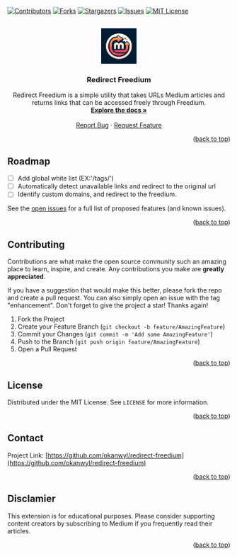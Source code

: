 
<a id="readme-top"></a>

[![Contributors][contributors-shield]][contributors-url]
[![Forks][forks-shield]][forks-url]
[![Stargazers][stars-shield]][stars-url]
[![Issues][issues-shield]][issues-url]
[![MIT License][license-shield]][license-url]

<!-- PROJECT LOGO -->
<br />
<div align="center">
  <a href="https://github.com/okanwyl/redirect-freedium">
    <img src="img/icon-full.png" alt="Logo" width="80" height="80">
  </a>

<h3 align="center">Redirect Freedium</h3>

  <p align="center">
    Redirect Freedium is a simple utility that takes URLs Medium articles and returns links that can be accessed freely through Freedium.
    <br />
    <a href="https://github.com/okanwyl/redirect-freedium"><strong>Explore the docs »</strong></a>
    <br />
    <br />
    <a href="https://github.com/okanwyl/redirect-freedium/issues/new?labels=bug&template=bug-report---.md">Report Bug</a>
    ·
    <a href="https://github.com/okanwyl/redirect-freedium/issues/new?labels=enhancement&template=feature-request---.md">Request Feature</a>
  </p>
</div>


<p align="right">(<a href="#readme-top">back to top</a>)</p>

<!-- ROADMAP -->
## Roadmap

* [ ] Add global white list (EX:'/tags/')
* [ ] Automatically detect unavailable links and redirect to the original url
* [ ] Identify custom domains, and redirect to the freedium.

See the [open issues](https://github.com/okanwyl/redirect-freedium/issues) for a full list of proposed features (and known issues).

<p align="right">(<a href="#readme-top">back to top</a>)</p>

<!-- CONTRIBUTING -->
## Contributing

Contributions are what make the open source community such an amazing place to learn, inspire, and create. Any contributions you make are **greatly appreciated**.

If you have a suggestion that would make this better, please fork the repo and create a pull request. You can also simply open an issue with the tag "enhancement".
Don't forget to give the project a star! Thanks again!

1. Fork the Project
2. Create your Feature Branch (`git checkout -b feature/AmazingFeature`)
3. Commit your Changes (`git commit -m 'Add some AmazingFeature'`)
4. Push to the Branch (`git push origin feature/AmazingFeature`)
5. Open a Pull Request

<p align="right">(<a href="#readme-top">back to top</a>)</p>

<!-- LICENSE -->
## License

Distributed under the MIT License. See `LICENSE` for more information.

<p align="right">(<a href="#readme-top">back to top</a>)</p>

<!-- CONTACT -->
## Contact

Project Link: [https://github.com/okanwyl/redirect-freedium](https://github.com/okanwyl/redirect-freedium)

<p align="right">(<a href="#readme-top">back to top</a>)</p>

## Disclamier
This extension is for educational purposes. Please consider supporting content creators by subscribing to Medium if you frequently read their articles.

<p align="right">(<a href="#readme-top">back to top</a>)</p>



[contributors-shield]: https://img.shields.io/github/contributors/okanwyl/redirect-freedium.svg?style=for-the-badge
[contributors-url]: https://github.com/okanwyl/redirect-freedium/graphs/contributors
[forks-shield]: https://img.shields.io/github/forks/okanwyl/redirect-freedium.svg?style=for-the-badge
[forks-url]: https://github.com/okanwyl/redirect-freedium/network/members
[stars-shield]: https://img.shields.io/github/stars/okanwyl/redirect-freedium.svg?style=for-the-badge
[stars-url]: https://github.com/okanwyl/redirect-freedium/stargazers
[issues-shield]: https://img.shields.io/github/issues/okanwyl/redirect-freedium.svg?style=for-the-badge
[issues-url]: https://github.com/okanwyl/redirect-freedium/issues
[license-shield]: https://img.shields.io/github/license/okanwyl/redirect-freedium.svg?style=for-the-badge
[license-url]: https://github.com/okanwyl/redirect-freedium/blob/main/LICENSE
